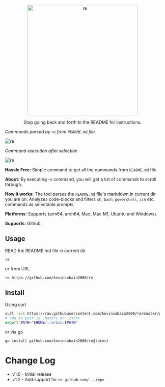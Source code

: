 <p align="center">
  <a href="https://github.com/kevincobain2000/re">
    <img alt="re" src="https://imgur.com/Jmrdvjp.png" width="360">
  </a>
</p>
<p align="center">
  Stop going back and forth to the README for instructions. <br>
</p>

*Commands parsed by `re` from `README.md` file.*

![re](https://imgur.com/DgrXIVs.png)

*Command execution after selection*

![re](https://imgur.com/Y9HUHO0.png)


**Hassle Free:** Simple command to get all the commands from `README.md` file.

**About:** By executing `re` command, you will get a list of commands to scroll through.

**How it works:** The tool parses the `README.md` file's markdown in current dir you are on. Analyzes code-blocks and filters `sh`, `bash`, `powershell`, `zsh` etc. commands as selectable prompts.

**Platforms:** Supports (arm64, arch64, Mac, Mac M1, Ubuntu and Windows).

**Supports:** Github.


## Usage

READ the README.md file in current dir

```
re
```

or from URL

```
re https://github.com/kevincobain2000/re
```

## Install

Using curl

```sh
curl -sLk https://raw.githubusercontent.com/kevincobain2000/re/master/git.io.sh | sh
# add to path in .bashrc or .zshrc
export PATH="$HOME/.re/bin:$PATH"
```
or via go
```sh
go install github.com/kevincobain2000/re@latest
```


# Change Log

- v1.0 - Initial release
- v1.2 - Add support for `re github.com/...repo`
